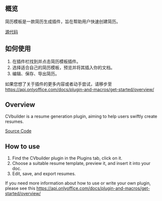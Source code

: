 ## 概览

简历模板是一款简历生成插件，旨在帮助用户快速创建简历。

[源代码](https://github.com/DenisTyan/ONLYOFFICE-CV-builder-plugin)

## 如何使用

1. 在插件栏找到并点击简历模板插件。
2. 选择适合自己的简历模板，预览并将其插入你的文档。
3. 编辑、保存、导出简历。

如果您想了关于插件的更多内容或者动手尝试，请移步至 https://api.onlyoffice.com/docs/plugin-and-macros/get-started/overview/



## Overview

CVbuilder is a resume generation plugin, aiming to help users swiftly create resumes.

[Source Code](https://github.com/DenisTyan/ONLYOFFICE-CV-builder-plugin)

## How to use

1. Find the CVbuilder plugin in the Plugins tab, click on it.
2. Choose a suitable resume template, preview it, and insert it into your doc.
3. Edit, save, and export resumes.

If you need more information about how to use or write your own plugin, please see this https://api.onlyoffice.com/docs/plugin-and-macros/get-started/overview/